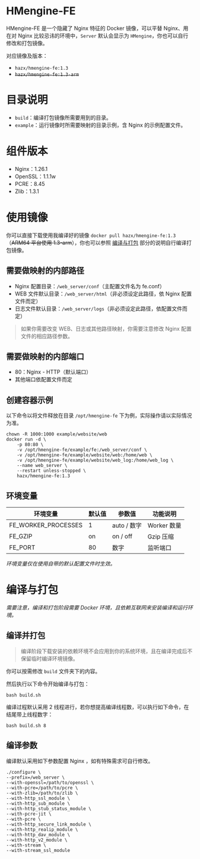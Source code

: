 # HMengine-FE

HMengine-FE 是一个隐藏了 Nginx 特征的 Docker 镜像，可以平替 Nginx、用在对 Nginx 比较忌讳的环境中，`Server` 默认会显示为 `HMengine`，你也可以自行修改和打包镜像。

对应镜像及版本：

- `hazx/hmengine-fe:1.3`
- ~~`hazx/hmengine-fe:1.3-arm`~~

# 目录说明

- `build`：编译打包镜像所需要用到的目录。
- `example`：运行镜像时所需要映射的目录示例，含 Nginx 的示例配置文件。

# 组件版本

- Nginx：1.26.1
- OpenSSL：1.1.1w
- PCRE：8.45
- Zlib：1.3.1

# 使用镜像

你可以直接下载使用我编译好的镜像 `docker pull hazx/hmengine-fe:1.3`（~~ARM64 平台使用 1.3-arm~~），你也可以参照 [编译与打包](#编译与打包) 部分的说明自行编译打包镜像。

## 需要做映射的内部路径

- Nginx 配置目录：`/web_server/conf`（主配置文件名为 fe.conf）
- WEB 文件默认目录：`/web_server/html`（非必须设定此路径，依 Nginx 配置文件而定）
- 日志文件默认目录：`/web_server/logs`（非必须设定此路径，依配置文件而定）

> 如果你需要改变 WEB、日志或其他路径映射，你需要注意修改 Nginx 配置文件的相应路径参数。

## 需要做映射的内部端口

- 80：Nginx - HTTP（默认端口）
- 其他端口依配置文件而定


## 创建容器示例

以下命令以将文件释放在目录 `/opt/hmengine-fe` 下为例，实际操作请以实际情况为准。

```shell
chown -R 1000:1000 example/website/web
docker run -d \
    -p 80:80 \
    -v /opt/hmengine-fe/example/fe:/web_server/conf \
    -v /opt/hmengine-fe/example/website/web:/home/web \
    -v /opt/hmengine-fe/example/website/web_log:/home/web_log \
    --name web_server \
    --restart unless-stopped \
    hazx/hmengine-fe:1.3
```

## 环境变量

环境变量 | 默认值 | 参数值 | 功能说明
---|---|---|---
FE_WORKER_PROCESSES | 1 | auto / 数字 | Worker 数量
FE_GZIP | on | on / off | Gzip 压缩
FE_PORT | 80 | 数字 | 监听端口

*环境变量仅在使用自带的默认配置文件时生效。*


# 编译与打包

*需要注意，编译和打包阶段需要 Docker 环境，且依赖互联网来安装编译和运行环境。*

## 编译并打包

> 编译阶段下载安装的依赖环境不会应用到你的系统环境，且在编译完成后不保留临时编译环境镜像。

你可以按需修改 `build` 文件夹下的内容。

然后执行以下命令开始编译与打包：

```shell
bash build.sh
```

编译过程默认采用 2 线程进行，若你想提高编译线程数，可以执行如下命令，在结尾带上线程数字：

```shell
bash build.sh 8
```

## 编译参数

编译默认采用如下参数配置 Nginx ，如有特殊需求可自行修改。

```shell
./configure \
--prefix=/web_server \
--with-openssl=/path/to/openssl \
--with-pcre=/path/to/pcre \
--with-zlib=/path/to/zlib \
--with-http_ssl_module \
--with-http_sub_module \
--with-http_stub_status_module \
--with-pcre-jit \
--with-pcre \
--with-http_secure_link_module \
--with-http_realip_module \
--with-http_dav_module \
--with-http_v2_module \
--with-stream \
--with-stream_ssl_module
```





